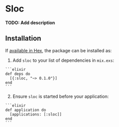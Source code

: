 # Sloc

**TODO: Add description**

## Installation

If [available in Hex](https://hex.pm/docs/publish), the package can be installed as:

  1. Add `sloc` to your list of dependencies in `mix.exs`:

    ```elixir
    def deps do
      [{:sloc, "~> 0.1.0"}]
    end
    ```

  2. Ensure `sloc` is started before your application:

    ```elixir
    def application do
      [applications: [:sloc]]
    end
    ```

